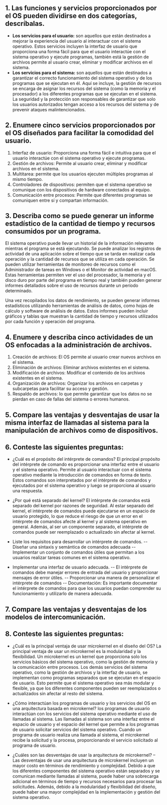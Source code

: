 ## 1.	Las funciones y servicios proporcionados por el OS pueden dividirse en dos categorías, descríbalas.
- **Los servicios para el usuario:** son aquellos que están destinados a mejorar la experiencia del usuario al interactuar con el sistema operativo. Estos servicios incluyen la interfaz de usuario que proporciona una forma fácil para que el usuario interactúe con el sistema operativo y ejecute programas, también está la gestión de archivos permite al usuario crear, eliminar y modificar archivos en el sistema.
- **Los servicios para el sistema:**  son aquellos que están destinados a garantizar el correcto funcionamiento del sistema operativo y de los programas que se ejecutan en él. Aquí se incluye, la gestión de recursos se encarga de asignar los recursos del sistema (como la memoria y el procesador) a los diferentes programas que se ejecutan en el sistema. La seguridad y la protección son responsables de garantizar que solo los usuarios autorizados tengan acceso a los recursos del sistema y de prevenir ataques malintencionados.

## 2.	Enumere cinco servicios proporcionados por el OS diseñados para facilitar la comodidad del usuario. 
1.	Interfaz de usuario: Proporciona una forma fácil e intuitiva para que el usuario interactúe con el sistema operativo y ejecute programas.
2.	Gestión de archivos: Permite al usuario crear, eliminar y modificar archivos en el sistema.
3.	Multitarea: permite que los usuarios ejecuten múltiples programas al mismo tiempo.
4.	Controladores de dispositivos: permiten que el sistema operativo se comunique con los dispositivos de hardware conectados al equipo.
5.	Comunicación entre procesos: Permite que diferentes programas se comuniquen entre sí y compartan información.

## 3.	Describa como se puede generar un informe estadístico de la cantidad de tiempo y recursos consumidos por un programa. 
<p>El sistema operativo puede llevar un historial de la información relevante mientras el programa se está ejecutando. Se puede analizar los registros de actividad de una aplicación sobre el tiempo que se tarda en realizar cada operación y la cantidad de recursos que se utiliza en cada operación. Se pueden utilizar herramientas de monitoreo de recursos como el Administrador de tareas en Windows o el Monitor de actividad en macOS. Estas herramientas permiten ver el uso del procesador, la memoria y el disco duro por parte del programa en tiempo real y también pueden generar informes detallados sobre el uso de recursos durante un período determinado.</p>
<p>Una vez recopilados los datos de rendimiento, se pueden generar informes estadísticos utilizando herramientas de análisis de datos, como hojas de cálculo y software de análisis de datos. Estos informes pueden incluir gráficos y tablas que muestran la cantidad de tiempo y recursos utilizados por cada función y operación del programa.</p>

## 4.	Enumere y describa cinco actividades de un OS enfocadas a la administración de archivos.
1.	Creación de archivos: El OS permite al usuario crear nuevos archivos en el sistema.
2.	Eliminación de archivos: Eliminar archivos existentes en el sistema.
3.	Modificación de archivos: Modificar el contenido de los archivos existentes en el sistema.
4.	Organización de archivos: Organizar los archivos en carpetas y subcarpetas para facilitar su acceso y gestión.
5.	Respaldo de archivos: lo que permite garantizar que los datos no se pierdan en caso de fallas del sistema o errores humanos. 

## 5.	Compare las ventajas y desventajas de usar la misma interfaz de llamadas al sistema para la manipulación de archivos como de dispositivos. 

## 6.	Conteste las siguientes preguntas: 
-	¿Cuál es el propósito del intérprete de comandos? 
El principal propósito del intérprete de comando es proporcionar una interfaz entre el usuario y el sistema operativo. Permite al usuario interactuar con el sistema operativo mediante la introducción de comandos en forma de texto. Estos comandos son interpretados por el intérprete de comandos y ejecutados por el sistema operativo y luego se proporciona al usuario una respuesta.

-	¿Por qué está separado del kernel? 
El intérprete de comandos está separado del kernel por razones de seguridad. Al estar separado del kernel, el intérprete de comandos puede ejecutarse en un espacio de usuario protegido, lo que reduce el riesgo de que un error en el intérprete de comandos afecte al kernel y al sistema operativo en general. Además, al ser un componente separado, el intérprete de comandos puede ser reemplazado o actualizado sin afectar al kernel.
 
-	Liste los requisitos para desarrollar un intérprete de comandos.
 -- Diseñar una sintaxis y semántica de comandos adecuada
 -- Implementar un conjunto de comandos útiles que permitan a los usuarios realizar tareas comunes en el sistema operativo.
 - Implementar una interfaz de usuario adecuada.
 -- El intérprete de comandos debe manejar errores de entrada del usuario y proporcionar mensajes de error útiles.
 -- Proporcionar una manera de personalizar el intérprete de comandos
 -- Documentación: Es importante documentar el intérprete de comandos para que los usuarios puedan comprender su funcionamiento y utilizarlo de manera adecuada. 

## 7.	Compare las ventajas y desventajas de los modelos de intercomunicación.

## 8.	Conteste las siguientes preguntas: 
- ¿Cuál es la principal ventaja de usar microkernel en el diseño del OS? 
La principal ventaja de usar un microkernel es la modularidad y la flexibilidad. Un microkernel es un kernel que proporciona solo los servicios básicos del sistema operativo, como la gestión de memoria y la comunicación entre procesos. Los demás servicios del sistema operativo, como la gestión de archivos y la interfaz de usuario, se implementan como programas separados que se ejecutan en el espacio de usuario. Esto permite que el sistema operativo sea más modular y flexible, ya que los diferentes componentes pueden ser reemplazados o actualizados sin afectar al resto del sistema.


- ¿Cómo interactúan los programas de usuario y los servicios del OS en una arquitectura basada en microkernel? 
los programas de usuario interactúan con los servicios del sistema operativo mediante el uso de llamadas al sistema. Las llamadas al sistema son una interfaz entre el espacio de usuario y el espacio del kernel que permite a los programas de usuario solicitar servicios del sistema operativo. Cuando un programa de usuario realiza una llamada al sistema, el microkernel recibe la solicitud y la procesa, proporcionando el servicio solicitado al programa de usuario.

- ¿Cuáles son las desventajas de usar la arquitectura de microkernel? –
Las desventajas de usar una arquitectura de microkernel incluyen un mayor costo en términos de rendimiento y complejidad. Debido a que los diferentes componentes del sistema operativo están separados y se comunican mediante llamadas al sistema, puede haber una sobrecarga adicional en términos de tiempo y recursos necesarios para procesar las solicitudes. Además, debido a la modularidad y flexibilidad del diseño, puede haber una mayor complejidad en la implementación y gestión del sistema operativo.
